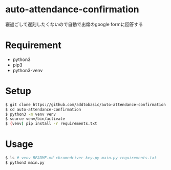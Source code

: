 # auto-attendance-confirmation
寝過ごして遅刻したくないので自動で出席のgoogle formに回答する

# Requirement
* python3
* pip3
* python3-venv

# Setup
```bash
$ git clone https://github.com/addtobasic/auto-attendance-confirmation.git
$ cd auto-attendance-confirmation
$ python3 -m venv venv
$ source venv/bin/activate
$ (venv) pip install -r requirements.txt
```
# Usage
```bash
$ ls # venv README.md chromedriver key.py main.py requirements.txt
$ python3 main.py
```
